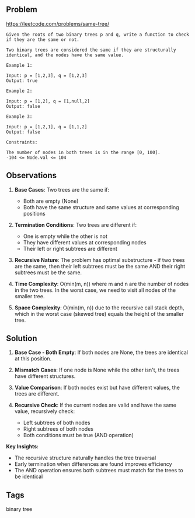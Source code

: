 ## Problem

https://leetcode.com/problems/same-tree/

```
Given the roots of two binary trees p and q, write a function to check if they are the same or not.

Two binary trees are considered the same if they are structurally identical, and the nodes have the same value.

Example 1:

Input: p = [1,2,3], q = [1,2,3]
Output: true

Example 2:

Input: p = [1,2], q = [1,null,2]
Output: false

Example 3:

Input: p = [1,2,1], q = [1,1,2]
Output: false

Constraints:

The number of nodes in both trees is in the range [0, 100].
-104 <= Node.val <= 104
```

## Observations

1. **Base Cases**: Two trees are the same if:
   - Both are empty (None)
   - Both have the same structure and same values at corresponding positions

2. **Termination Conditions**: Two trees are different if:
   - One is empty while the other is not
   - They have different values at corresponding nodes
   - Their left or right subtrees are different

3. **Recursive Nature**: The problem has optimal substructure - if two trees are the same, then their left subtrees must be the same AND their right subtrees must be the same.

4. **Time Complexity**: O(min(m, n)) where m and n are the number of nodes in the two trees. In the worst case, we need to visit all nodes of the smaller tree.

5. **Space Complexity**: O(min(m, n)) due to the recursive call stack depth, which in the worst case (skewed tree) equals the height of the smaller tree.

## Solution

1. **Base Case - Both Empty**: If both nodes are None, the trees are identical at this position.

2. **Mismatch Cases**: If one node is None while the other isn't, the trees have different structures.

3. **Value Comparison**: If both nodes exist but have different values, the trees are different.

4. **Recursive Check**: If the current nodes are valid and have the same value, recursively check:
   - Left subtrees of both nodes
   - Right subtrees of both nodes
   - Both conditions must be true (AND operation)

**Key Insights:**
- The recursive structure naturally handles the tree traversal
- Early termination when differences are found improves efficiency
- The AND operation ensures both subtrees must match for the trees to be identical

## Tags

binary tree